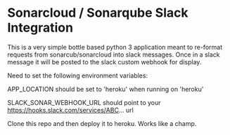 # Sonarcloud / Sonarqube Slack Integration

This is a very simple bottle based python 3 application meant to re-format requests from sonarcub/sonarcloud into slack 
messages.  Once in a slack message it will be posted to the slack custom webhook for display.

Need to set the following environment variables:

APP_LOCATION should be set to 'heroku' when running on 'heroku'

SLACK_SONAR_WEBHOOK_URL should point to your https://hooks.slack.com/services/ABC... url

Clone this repo and then deploy it to heroku.  Works like a champ.


